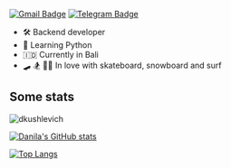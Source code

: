 [![Gmail Badge](https://img.shields.io/badge/-dkushlevich@gmail.com-c14438?style=flat&logo=Gmail&logoColor=white&link=mailto:dkushlevich@gmail.com)](mailto:dkushlevich@gmail.com)
[![Telegram Badge](https://img.shields.io/badge/-dkushlevich-blue?style=social&logo=telegram&link=https://t.me/dkushlevich)](https://t.me/dkushlevich) <p align='left'>
 

- 🛠 Backend developer
- 🐍 Learning Python
- 🇮🇩 Currently in Bali
- 🛹 🏂 🏄‍♂️ In love with skateboard, snowboard and surf



## Some stats
<p align=left> <img src=https://komarev.com/ghpvc/?username=dkushlevich alt=dkushlevich /> </p>
 
[![Danila's GitHub stats](https://github-readme-stats.vercel.app/api?username=dkushlevich&show_icons=true&theme=calm)](https://github.com/dkushlevich/github-readme-stats)

[![Top Langs](https://github-readme-stats.vercel.app/api/top-langs/?username=dkushlevich&layout=compact&theme=calm)](https://github.com/anuraghazra/github-readme-stats)
